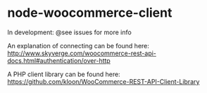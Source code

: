 node-woocommerce-client
=======================

In development: @see issues for more info

An explanation of connecting can be found here:
http://www.skyverge.com/woocommerce-rest-api-docs.html#authentication/over-http

A PHP client library can be found here:
https://github.com/kloon/WooCommerce-REST-API-Client-Library